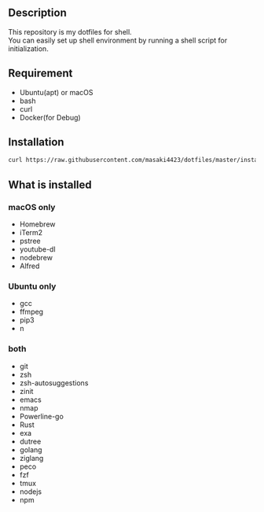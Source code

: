 ## Description
This repository is my dotfiles for shell.  
You can easily set up shell environment by running a shell script for initialization.

## Requirement

- Ubuntu(apt) or macOS
- bash
- curl
- Docker(for Debug)

## Installation

```bash
curl https://raw.githubusercontent.com/masaki4423/dotfiles/master/install.sh | bash
```

## What is installed

### macOS only

- Homebrew
- iTerm2
- pstree
- youtube-dl
- nodebrew
- Alfred

### Ubuntu only
- gcc
- ffmpeg
- pip3
- n

### both
- git
- zsh
- zsh-autosuggestions
- zinit
- emacs
- nmap
- Powerline-go
- Rust
- exa
- dutree
- golang
- ziglang
- peco
- fzf
- tmux
- nodejs
- npm
